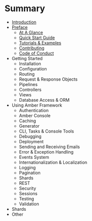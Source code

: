# Summary

* [Introduction](README.md)
* [Preface](preface.md)
  * [At A Glance](preface/at-a-glance.md)
  * [Quick Start Guide](preface/quick-start-guide.md)
  * [Tutorials & Examples](preface/tutorials-and-examples.md)
  * [Contributing](preface/contributing.md)
  * [Code of Conduct](preface/code-of-conduct.md)
* Getting Started
  * Installation
  * Configuration
  * Routing
  * Request & Response Objects
  * Pipelines
  * Controllers
  * Views
  * Database Access & ORM
* Using Amber Framework
  * Authentication
  * Amber Console
  * Caching
  * Generator
  * CLI, Tasks & Console Tools
  * Debugging
  * Deployment
  * Sending and Receiving Emails
  * Error & Exception Handling
  * Events System
  * Internationalization & Localization
  * Logging
  * Pagination
  * Shards
  * REST
  * Security
  * Sessions
  * Testing
  * Validation
* Shards
* Other

